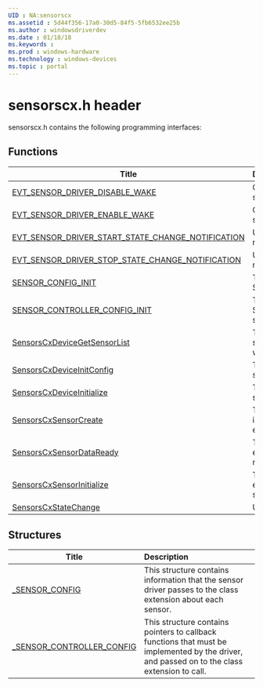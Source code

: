 ```yaml
---
UID : NA:sensorscx
ms.assetid : 5d44f356-17a0-30d5-84f5-5fb6532ee25b
ms.author : windowsdriverdev
ms.date : 01/18/18
ms.keywords : 
ms.prod : windows-hardware
ms.technology : windows-devices
ms.topic : portal
---
```


# sensorscx.h header



sensorscx.h contains the following programming interfaces:





## Functions
| Title | Description |
| ---- |:---- |
| [EVT_SENSOR_DRIVER_DISABLE_WAKE](nc-sensorscx-evt_sensor_driver_disable_wake.md) | Callback to disable wake for the sensor. |
| [EVT_SENSOR_DRIVER_ENABLE_WAKE](nc-sensorscx-evt_sensor_driver_enable_wake.md) | Callback to enable wake for the sensor. |
| [EVT_SENSOR_DRIVER_START_STATE_CHANGE_NOTIFICATION](nc-sensorscx-evt_sensor_driver_start_state_change_notification.md) | Used to start a state change notification. |
| [EVT_SENSOR_DRIVER_STOP_STATE_CHANGE_NOTIFICATION](nc-sensorscx-evt_sensor_driver_stop_state_change_notification.md) | Used to stop a state change notification. |
| [SENSOR_CONFIG_INIT](nf-sensorscx-sensor_config_init.md) | This function initializes a SENSOR_CONFIG structure. |
| [SENSOR_CONTROLLER_CONFIG_INIT](nf-sensorscx-sensor_controller_config_init.md) | This function initializes a SENSOR_CONTROLLER_CONFIG structure. |
| [SensorsCxDeviceGetSensorList](nf-sensorscx-sensorscxdevicegetsensorlist.md) | This function returns a list of sensor instances associated with a WDFDEVICE. |
| [SensorsCxDeviceInitConfig](nf-sensorscx-sensorscxdeviceinitconfig.md) | This function configures the sensor device. |
| [SensorsCxDeviceInitialize](nf-sensorscx-sensorscxdeviceinitialize.md) | This function initializes the sensor in the class extension. |
| [SensorsCxSensorCreate](nf-sensorscx-sensorscxsensorcreate.md) | This function creates an instance of a sensor in the class extension. |
| [SensorsCxSensorDataReady](nf-sensorscx-sensorscxsensordataready.md) | This function notifies the class extension that the driver has retrieved data. |
| [SensorsCxSensorInitialize](nf-sensorscx-sensorscxsensorinitialize.md) | This function sets the enumeration properties of a sensor. |
| [SensorsCxStateChange](nf-sensorscx-sensorscxstatechange.md) | Used to initialize a state change. |



## Structures
| Title | Description |
| ---- |:---- |
| [_SENSOR_CONFIG](ns-sensorscx-_sensor_config.md) | This structure contains information that the sensor driver passes to the class extension about each sensor. |
| [_SENSOR_CONTROLLER_CONFIG](ns-sensorscx-_sensor_controller_config.md) | This structure contains pointers to callback functions that must be implemented by the driver, and passed on to the class extension to call. |